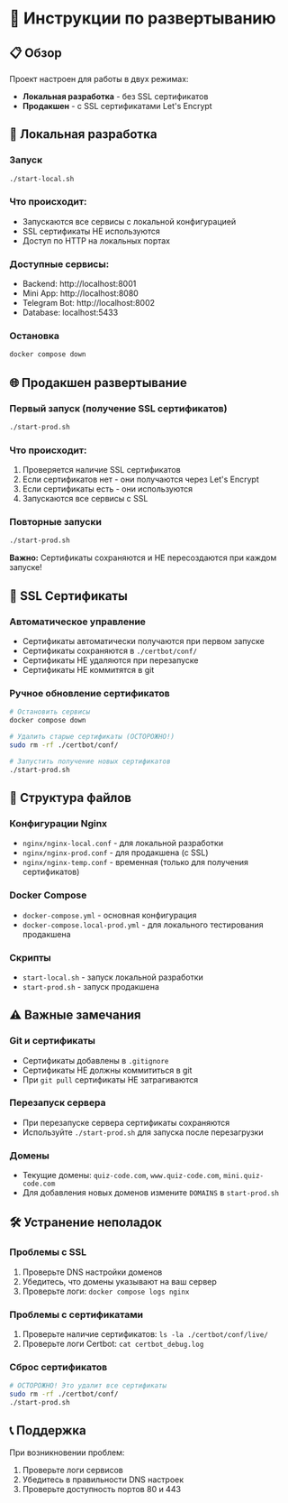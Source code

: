 # 🚀 Инструкции по развертыванию

## 📋 Обзор

Проект настроен для работы в двух режимах:
- **Локальная разработка** - без SSL сертификатов
- **Продакшен** - с SSL сертификатами Let's Encrypt

## 🔧 Локальная разработка

### Запуск
```bash
./start-local.sh
```

### Что происходит:
- Запускаются все сервисы с локальной конфигурацией
- SSL сертификаты НЕ используются
- Доступ по HTTP на локальных портах

### Доступные сервисы:
- Backend: http://localhost:8001
- Mini App: http://localhost:8080
- Telegram Bot: http://localhost:8002
- Database: localhost:5433

### Остановка
```bash
docker compose down
```

## 🌐 Продакшен развертывание

### Первый запуск (получение SSL сертификатов)
```bash
./start-prod.sh
```

### Что происходит:
1. Проверяется наличие SSL сертификатов
2. Если сертификатов нет - они получаются через Let's Encrypt
3. Если сертификаты есть - они используются
4. Запускаются все сервисы с SSL

### Повторные запуски
```bash
./start-prod.sh
```

**Важно:** Сертификаты сохраняются и НЕ пересоздаются при каждом запуске!

## 🔐 SSL Сертификаты

### Автоматическое управление
- Сертификаты автоматически получаются при первом запуске
- Сертификаты сохраняются в `./certbot/conf/`
- Сертификаты НЕ удаляются при перезапуске
- Сертификаты НЕ коммитятся в git

### Ручное обновление сертификатов
```bash
# Остановить сервисы
docker compose down

# Удалить старые сертификаты (ОСТОРОЖНО!)
sudo rm -rf ./certbot/conf/

# Запустить получение новых сертификатов
./start-prod.sh
```

## 📁 Структура файлов

### Конфигурации Nginx
- `nginx/nginx-local.conf` - для локальной разработки
- `nginx/nginx-prod.conf` - для продакшена (с SSL)
- `nginx/nginx-temp.conf` - временная (только для получения сертификатов)

### Docker Compose
- `docker-compose.yml` - основная конфигурация
- `docker-compose.local-prod.yml` - для локального тестирования продакшена

### Скрипты
- `start-local.sh` - запуск локальной разработки
- `start-prod.sh` - запуск продакшена

## ⚠️ Важные замечания

### Git и сертификаты
- Сертификаты добавлены в `.gitignore`
- Сертификаты НЕ должны коммититься в git
- При `git pull` сертификаты НЕ затрагиваются

### Перезапуск сервера
- При перезапуске сервера сертификаты сохраняются
- Используйте `./start-prod.sh` для запуска после перезагрузки

### Домены
- Текущие домены: `quiz-code.com`, `www.quiz-code.com`, `mini.quiz-code.com`
- Для добавления новых доменов измените `DOMAINS` в `start-prod.sh`

## 🛠️ Устранение неполадок

### Проблемы с SSL
1. Проверьте DNS настройки доменов
2. Убедитесь, что домены указывают на ваш сервер
3. Проверьте логи: `docker compose logs nginx`

### Проблемы с сертификатами
1. Проверьте наличие сертификатов: `ls -la ./certbot/conf/live/`
2. Проверьте логи Certbot: `cat certbot_debug.log`

### Сброс сертификатов
```bash
# ОСТОРОЖНО! Это удалит все сертификаты
sudo rm -rf ./certbot/conf/
./start-prod.sh
```

## 📞 Поддержка

При возникновении проблем:
1. Проверьте логи сервисов
2. Убедитесь в правильности DNS настроек
3. Проверьте доступность портов 80 и 443
